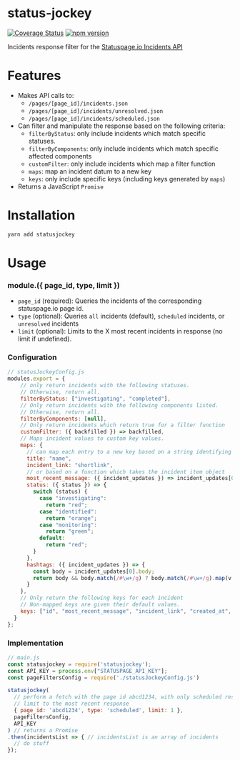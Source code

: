 # status-jockey

[![Coverage Status](https://coveralls.io/repos/github/NYULibraries/statusjockey/badge.svg?branch=master)](https://coveralls.io/github/NYULibraries/statusjockey?branch=master)
[![npm version](https://img.shields.io/npm/v/status-jockey.svg)](https://www.npmjs.com/package/status-jockey)

Incidents response filter for the [Statuspage.io Incidents API](http://doers.statuspage.io/api/v1/incidents/)

# Features

* Makes API calls to:
  * `/pages/[page_id]/incidents.json`
  * `/pages/[page_id]/incidents/unresolved.json`
  * `/pages/[page_id]/incidents/scheduled.json`
* Can filter and manipulate the response based on the following criteria:
  * `filterByStatus`: only include incidents which match specific statuses.
  * `filterByComponents`: only include incidents which match specific affected components
  * `customFilter`: only include incidents which map a filter function
  * `maps`: map an incident datum to a new key
  * `keys`: only include specific keys (including keys generated by `maps`)
* Returns a JavaScript `Promise`

# Installation

```bash
yarn add statusjockey
```

# Usage

### module.({ page_id, type, limit })
* `page_id` (required): Queries the incidents of the corresponding statuspage.io page id.
* `type` (optional): Queries `all` incidents (default), `scheduled` incidents, or `unresolved` incidents
* `limit` (optional): Limits to the X most recent incidents in response (no limit if undefined).

### Configuration

```js
// statusJockeyConfig.js
modules.export = {
    // only return incidents with the following statuses.
    // Otherwise, return all.
    filterByStatus: ["investigating", "completed"],
    // Only return incidents with the following components listed.
    // Otherwise, return all.
    filterByComponents: [null],
    // Only return incidents which return true for a filter function
    customFilter: ({ backfilled }) => backfilled,
    // Maps incident values to custom key values.
    maps: {
      // can map each entry to a new key based on a string identifying old key
      title: "name",
      incident_link: "shortlink",
      // or based on a function which takes the incident item object
      most_recent_message: ({ incident_updates }) => incident_updates[0].body,
      status: ({ status }) => {
        switch (status) {
          case "investigating":
            return "red";
          case "identified":
            return "orange";
          case "monitoring":
            return "green";
          default:
            return "red";
        }
      },
      hashtags: ({ incident_updates }) => {
        const body = incident_updates[0].body;
        return body && body.match(/#\w+/g) ? body.match(/#\w+/g).map(v => v.replace('#', '')) : [];
      }
    },
    // Only return the following keys for each incident
    // Non-mapped keys are given their default values.
    keys: ["id", "most_recent_message", "incident_link", "created_at", "status", "hashtags"],
  }
};
```
### Implementation

```js
// main.js
const statusjockey = require('statusjockey');
const API_KEY = process.env["STATUSPAGE_API_KEY"];
const pageFiltersConfig = require('./statusJockeyConfig.js')

statusjockey(
  // perform a fetch with the page id abcd1234, with only scheduled responses
  // limit to the most recent response
  { page_id: 'abcd1234', type: 'scheduled', limit: 1 },
  pageFiltersConfig,
  API_KEY
) // returns a Promise
.then(incidentsList => { // incidentsList is an array of incidents
  // do stuff
});
```
